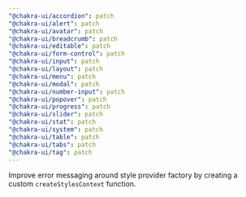 ```yaml
---
"@chakra-ui/accordion": patch
"@chakra-ui/alert": patch
"@chakra-ui/avatar": patch
"@chakra-ui/breadcrumb": patch
"@chakra-ui/editable": patch
"@chakra-ui/form-control": patch
"@chakra-ui/input": patch
"@chakra-ui/layout": patch
"@chakra-ui/menu": patch
"@chakra-ui/modal": patch
"@chakra-ui/number-input": patch
"@chakra-ui/popover": patch
"@chakra-ui/progress": patch
"@chakra-ui/slider": patch
"@chakra-ui/stat": patch
"@chakra-ui/system": patch
"@chakra-ui/table": patch
"@chakra-ui/tabs": patch
"@chakra-ui/tag": patch
---
```


Improve error messaging around style provider factory by creating a custom
`createStylesContext` function.
